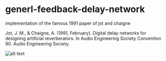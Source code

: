 # generl-feedback-delay-network

implementation of the famous 1991 paper of
jot and chaigne


Jot, J. M., & Chaigne, A. (1991, February).
Digital delay networks for designing artificial reverberators.
In Audio Engineering Society Convention 90.
Audio Engineering Society.

![alt text](https://github.com/gabrieldernbach/general-feedback-delay-network/gfdn.png/)
